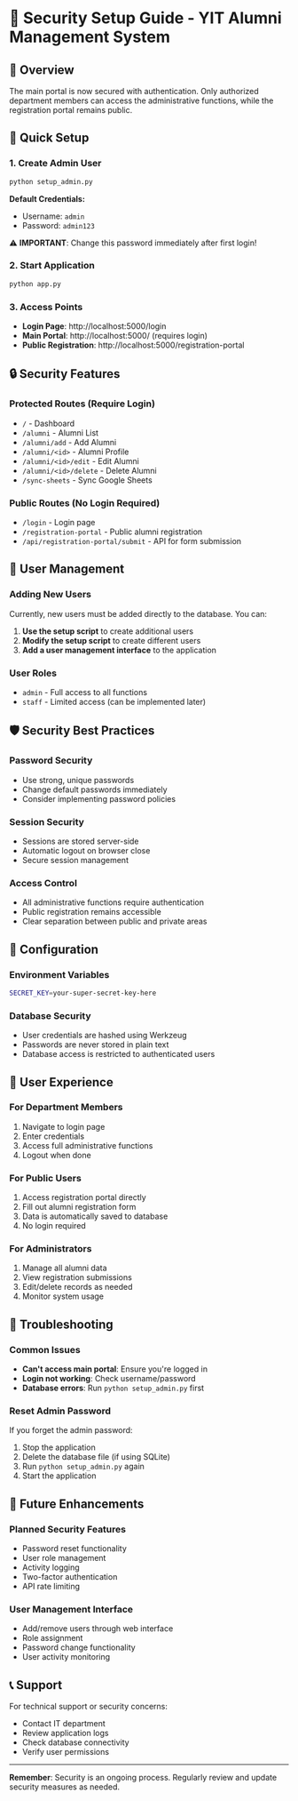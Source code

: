 # 🔐 Security Setup Guide - YIT Alumni Management System

## 🎯 **Overview**
The main portal is now secured with authentication. Only authorized department members can access the administrative functions, while the registration portal remains public.

## 🚀 **Quick Setup**

### 1. **Create Admin User**
```bash
python setup_admin.py
```

**Default Credentials:**
- Username: `admin`
- Password: `admin123`

⚠️ **IMPORTANT**: Change this password immediately after first login!

### 2. **Start Application**
```bash
python app.py
```

### 3. **Access Points**
- **Login Page**: http://localhost:5000/login
- **Main Portal**: http://localhost:5000/ (requires login)
- **Public Registration**: http://localhost:5000/registration-portal

## 🔒 **Security Features**

### **Protected Routes (Require Login)**
- `/` - Dashboard
- `/alumni` - Alumni List
- `/alumni/add` - Add Alumni
- `/alumni/<id>` - Alumni Profile
- `/alumni/<id>/edit` - Edit Alumni
- `/alumni/<id>/delete` - Delete Alumni
- `/sync-sheets` - Sync Google Sheets

### **Public Routes (No Login Required)**
- `/login` - Login page
- `/registration-portal` - Public alumni registration
- `/api/registration-portal/submit` - API for form submission

## 👥 **User Management**

### **Adding New Users**
Currently, new users must be added directly to the database. You can:

1. **Use the setup script** to create additional users
2. **Modify the setup script** to create different users
3. **Add a user management interface** to the application

### **User Roles**
- `admin` - Full access to all functions
- `staff` - Limited access (can be implemented later)

## 🛡️ **Security Best Practices**

### **Password Security**
- Use strong, unique passwords
- Change default passwords immediately
- Consider implementing password policies

### **Session Security**
- Sessions are stored server-side
- Automatic logout on browser close
- Secure session management

### **Access Control**
- All administrative functions require authentication
- Public registration remains accessible
- Clear separation between public and private areas

## 🔧 **Configuration**

### **Environment Variables**
```bash
SECRET_KEY=your-super-secret-key-here
```

### **Database Security**
- User credentials are hashed using Werkzeug
- Passwords are never stored in plain text
- Database access is restricted to authenticated users

## 📱 **User Experience**

### **For Department Members**
1. Navigate to login page
2. Enter credentials
3. Access full administrative functions
4. Logout when done

### **For Public Users**
1. Access registration portal directly
2. Fill out alumni registration form
3. Data is automatically saved to database
4. No login required

### **For Administrators**
1. Manage all alumni data
2. View registration submissions
3. Edit/delete records as needed
4. Monitor system usage

## 🚨 **Troubleshooting**

### **Common Issues**
- **Can't access main portal**: Ensure you're logged in
- **Login not working**: Check username/password
- **Database errors**: Run `python setup_admin.py` first

### **Reset Admin Password**
If you forget the admin password:
1. Stop the application
2. Delete the database file (if using SQLite)
3. Run `python setup_admin.py` again
4. Start the application

## 🔄 **Future Enhancements**

### **Planned Security Features**
- Password reset functionality
- User role management
- Activity logging
- Two-factor authentication
- API rate limiting

### **User Management Interface**
- Add/remove users through web interface
- Role assignment
- Password change functionality
- User activity monitoring

## 📞 **Support**

For technical support or security concerns:
- Contact IT department
- Review application logs
- Check database connectivity
- Verify user permissions

---

**Remember**: Security is an ongoing process. Regularly review and update security measures as needed.
